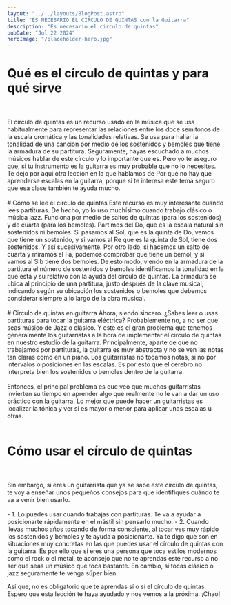 ```yaml
---
layout: "../../layouts/BlogPost.astro"
title: "ES NECESARIO EL CÍRCULO DE QUINTAS con la Guitarra"
description: "Es necesario el circulo de quintas"
pubDate: "Jul 22 2024"
heroImage: "/placeholder-hero.jpg"
---
```


# Qué es el círculo de quintas y para qué sirve

<br/>
<br/>
El círculo de quintas es un recurso usado en la música que se usa habitualmente para representar las relaciones entre los doce semitonos de la escala cromática y las tonalidades relativas. Se usa para hallar la tonalidad de una canción por medio de los sostenidos y bemoles que tiene la armadura de su partitura. Seguramente, hayas escuchado a muchos músicos hablar de este círculo y lo importante que es. Pero yo te aseguro que, si tu instrumento es la guitarra es muy probable que no lo necesites. Te dejo por aquí otra lección en la que hablamos de Por qué no hay que aprenderse escalas en la guitarra, porque si te interesa este tema seguro que esa clase también te ayuda mucho.

<br/>
<br/>
# Cómo se lee el círculo de quintas
Este recurso es muy interesante cuando lees partituras. De hecho, yo lo uso muchísimo cuando trabajo clásico o música jazz. Funciona por medio de saltos de quintas (para los sostenidos) y de cuarta (para los bemoles). Partimos del Do, que es la escala natural sin sostenidos ni bemoles. Si pasamos al Sol, que es la quinta de Do, vemos que tiene un sostenido, y si vamos al Re que es la quinta de Sol, tiene dos sostenidos. Y así sucesivamente. Por otro lado, si hacemos un salto de cuarta y miramos el Fa, podemos comprobar que tiene un bemol, y si vamos al Sib tiene dos bemoles. De esto modo, viendo en la armadura de la partitura el número de sostenidos y bemoles identificamos la tonalidad en la que está y su relativo con la ayuda del círculo de quintas. La armadura se ubica al principio de una partitura, justo después de la clave musical, indicando según su ubicación los sostenidos o bemoles que debemos considerar siempre a lo largo de la obra musical.

<br/>
<br/>
# Circulo de quintas en guitarra
Ahora, siendo sincero. ¿Sabes leer o usas partituras para tocar la guitarra eléctrica? Probablemente no, a no ser que seas músico de Jazz o clásico. Y este es el gran problema que tenemos generalmente los guitarristas a la hora de implementar el círculo de quintas en nuestro estudio de la guitarra. Principalmente, aparte de que no trabajamos por partituras, la guitarra es muy abstracta y no se ven las notas tan claras como en un piano. Los guitarristas no tocamos notas, si no por intervalos o posiciones en las escalas. Es por esto que el cerebro no interpreta bien los sostenidos o bemoles dentro de la guitarra.

<br/>
<br/>
Entonces, el principal problema es que veo que muchos guitarristas invierten su tiempo en aprender algo que realmente no le van a dar un uso práctico con la guitarra. Lo mejor que puede hacer un guitarristas es localizar la tónica y ver si es mayor o menor para aplicar unas escalas u otras.

<br/>
<br/>

# Cómo usar el círculo de quintas

<br/>
<br/>
Sin embargo, si eres un guitarrista que ya se sabe este círculo de quintas, te voy a enseñar unos pequeños consejos para que identifiques cuándo te va a venir bien usarlo.

<br/>
<br/>
- 1.  Lo puedes usar cuando trabajas con partituras. Te va a ayudar a posicionarte rápidamente en el mástil sin pensarlo mucho.
- 2.  Cuando llevas muchos años tocando de forma consciente, al tocar ves muy rápido los sostenidos y bemoles y te ayuda a posicionarte.
      Ya te digo que son en situaciones muy concretas en las que puedes usar el círculo de quintas con la guitarra. Es por ello que si eres una persona que toca estilos modernos como el rock o el metal, te aconsejo que no te aprendas este recurso a no ser que seas un músico que toca bastante. En cambio, si tocas clásico o jazz seguramente te venga súper bien.

Así que, no es obligatorio que te aprendas sí o sí el círculo de quintas. Espero que esta lección te haya ayudado y nos vemos a la próxima. ¡Chao!
